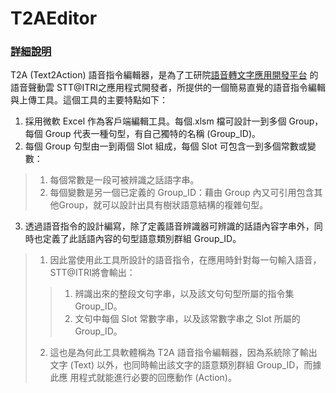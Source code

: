 # T2AEditor

### [詳細說明](https://github.com/s0920832252/T2AEditor/blob/master/STT%40ITRI%20%E8%AA%9E%E9%9F%B3%E6%8C%87%E4%BB%A4%E5%8F%A5%E5%9E%8B%E8%A9%9E%E5%BD%99%E7%B7%A8%E8%BC%AF%E5%99%A8%E8%AA%AA%E6%98%8E%E6%9B%B8v9.pdf)
 
 
 
T2A (Text2Action) 語音指令編輯器，是為了工研院[語音轉文字應用開發平台](https://stt.itri.org.tw/development/manual.php) 的語音聲動雲 STT@ITRI之應用程式開發者，所提供的一個簡易直覺的語音指令編輯與上傳工具。這個工具的主要特點如下：
1. 採用微軟 Excel 作為客戶端編輯工具。每個.xlsm 檔可設計一到多個 Group，每個 Group 代表一種句型，有自己獨特的名稱 (Group_ID)。
2. 每個 Group 句型由一到兩個 Slot 組成，每個 Slot 可包含一到多個常數或變數：
> 1. 每個常數是一段可被辨識之話語字串。
> 2. 每個變數是另一個已定義的 Group_ID：藉由 Group 內又可引用包含其他Group，就可以設計出具有樹狀語意結構的複雜句型。
3. 透過語音指令的設計編寫，除了定義語音辨識器可辨識的話語內容字串外，同時也定義了此話語內容的句型語意類別群組 Group_ID。
> 1. 因此當使用此工具所設計的語音指令，在應用時針對每一句輸入語音，STT@ITRI將會輸出：
>> 1. 辨識出來的整段文句字串，以及該文句句型所屬的指令集 Group_ID。
>> 2. 文句中每個 Slot 常數字串，以及該常數字串之 Slot 所屬的 Group_ID。
> 2. 這也是為何此工具軟體稱為 T2A 語音指令編輯器，因為系統除了輸出文字 (Text) 以外，也同時輸出該文字的語意類別群組 Group_ID，而據此應
用程式就能進行必要的回應動作 (Action)。
